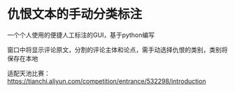 # 仇恨文本的手动分类标注

一个个人使用的便捷人工标注的GUI，基于python编写

窗口中将显示评论原文，分割的评论主体和论点，需手动选择仇恨的类别，类别将保存在本地

适配天池比赛：https://tianchi.aliyun.com/competition/entrance/532298/introduction
